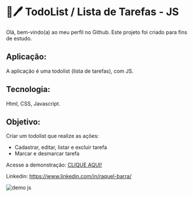 # 📑🖊 TodoList / Lista de Tarefas - JS
Olá, bem-vindo(a) ao meu perfil no Github.
Este projeto foi criado para fins de estudo.

## Aplicação:
A aplicação é uma todolist (lista de tarefas), com JS.

## Tecnologia:
Html, CSS, Javascript.

## Objetivo:
Criar um todolist que realize as ações:
- Cadastrar, editar, listar e excluir tarefa
- Marcar e desmarcar tarefa

Acesse a demonstração: [CLIQUE AQUI!](https://raquelbarra.github.io/todolist-js/)

Linkedin: <https://www.linkedin.com/in/raquel-barra/>


![demo js](https://user-images.githubusercontent.com/8225317/217034060-e2bd2f76-8947-4282-8902-414ffee0e749.gif)
